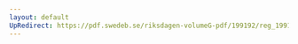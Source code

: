 ```yaml
---
layout: default
UpRedirect: https://pdf.swedeb.se/riksdagen-volumeG-pdf/199192/reg_199192/reg_199192_0336.pdf
---
```

